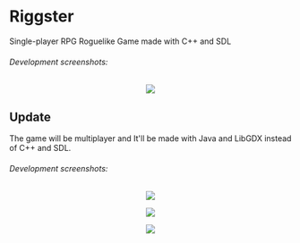 # Riggster
Single-player RPG Roguelike Game made with C++ and SDL

###### Development screenshots:
<p align="center">
  <img src = "http://i.imgur.com/HqE1axo.png"/>
</p>

## Update
The game will be multiplayer and It'll be made with Java and LibGDX instead of C++ and SDL.

###### Development screenshots:
<p align="center">
  <img src = "https://i.imgur.com/i32K3ow.png"/>
</p>

<p align="center">
  <img src = "https://i.imgur.com/g4VacXA.png"/>
</p>

<p align="center">
  <img src = "https://i.imgur.com/MMnkufU.png"/>
</p>


